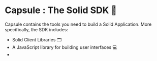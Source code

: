 # Capsule : The Solid SDK 🚀
Capsule contains the tools you need to build a Solid Application.
More specifically, the SDK includes:
* Solid Client Libraries 🗂️
* A JavaScript library for building user interfaces 💻
* 
